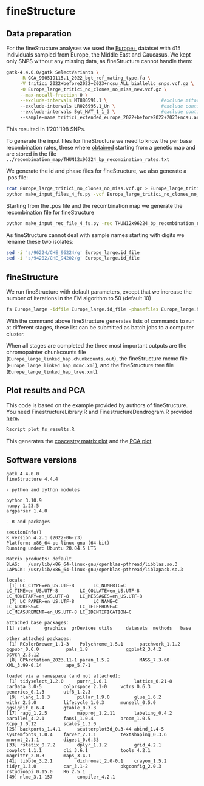 # fineStructure
## Data preparation

For the fineStructure analyses we used the [Europe+](../Datasets/Datasets.md) datatset with 415 individuals sampled from Europe, the Middle East and Caucasus.
We kept only SNPS without any missing data, as fineStructure cannot handle them: 

```bash
gatk-4.4.0.0/gatk SelectVariants \
     -R GCA_900519115.1_2022_bgt_ref_mating_type.fa \
     -V tritici_2022+before2022+2023+ncsu_ALL_biallelic_snps.vcf.gz \
     -O Europe_large_tritici_no_clones_no_miss_new.vcf.gz \
     --max-nocall-fraction 0 \
     --exclude-intervals MT880591.1 \                    #exclude mitochondrion
     --exclude-intervals LR026995.1_Un \                 #exclude conting with sequenced non assined to any chromosome
     --exclude-intervals Bgt_MAT_1_1_3 \                 #exclude contig with alternative mating type
     --sample-name tritici_extended_europe_2022+before2022+2023+ncsu.args      
```

This resulted in 1’201’198  SNPs.

To generate the input files for fineStructure we need to know the per base recombination rates, these where [obtained](../recombination_map/recombination_map.md) starting from a genetic map and are stored in the file `../recombination_map/THUN12x96224_bp_recombination_rates.txt`

We generate the id and phase files for fineStructure, we also generate a .pos file:

```bash
zcat Europe_large_tritici_no_clones_no_miss.vcf.gz > Europe_large_tritici_no_clones_no_miss.vcf
python make_input_files_4_fs.py -vcf Europe_large_tritici_no_clones_no_miss.vcf -o Europe_large
```

Starting from the .pos file and the recombination map we generate the recombination file for fineStructure

```bash
python make_input_rec_file_4_fs.py -rec THUN12x96224_bp_recombination_rates.txt -i Europe_large.pos_file -o Europe_large
```


As fineStructure cannot deal with sample names starting with digits we rename these two isolates:
```bash
sed -i 's/96224/CHE_96224/g' Europe_large.id_file
sed -i 's/94202/CHE_94202/g' Europe_large.id_file
```

## fineStructure

We run fineStructure with default parameters, except that we increase the number of iterations in the EM algorithm to 50 (default 10)

```bash
fs Europe_large -idfile Europe_large.id_file -phasefiles Europe_large.hap_file -recombfiles Europe_large_cp_rec_file.txt -ploidy 1 -v -n -hpc 1 -s1args:-in\ -iM\ -i\ 50\ --emfilesonly -go
```
With the command above fineStructure generates lists of commands to run at different stages, these list can be submitted as batch jobs to a computer cluster.

When all stages are completed the three most important outputs are the chromopainter chunkcounts file (`Europe_large_linked_hap.chunkcounts.out`), the fineStructure mcmc file (`Europe_large_linked_hap_mcmc.xml`), and the fineStructure tree file (`Europe_large_linked_hap_tree.xml`).

## Plot results and PCA

This code is based on the example provided by authors of fineStructure. You need FinestructureLibrary.R and FinestructureDendrogram.R provided [here](https://people.maths.bris.ac.uk/~madjl/finestructure/toolsummary.html).

```bash
Rscript plot_fs_results.R
```

This generates the [coacestry matrix plot](Europe_large_Coancestry.pdf) and the [PCA plot](Europe_large_PCA.pdf)

## Software versions
```
gatk 4.4.0.0
fineStructure 4.4.4

- python and python modules

python 3.10.9
numpy 1.23.5    
argparser 1.4.0

- R and packages

sessionInfo()
R version 4.2.1 (2022-06-23)
Platform: x86_64-pc-linux-gnu (64-bit)
Running under: Ubuntu 20.04.5 LTS

Matrix products: default
BLAS:   /usr/lib/x86_64-linux-gnu/openblas-pthread/libblas.so.3
LAPACK: /usr/lib/x86_64-linux-gnu/openblas-pthread/liblapack.so.3

locale:
 [1] LC_CTYPE=en_US.UTF-8       LC_NUMERIC=C               LC_TIME=en_US.UTF-8        LC_COLLATE=en_US.UTF-8     LC_MONETARY=en_US.UTF-8    LC_MESSAGES=en_US.UTF-8   
 [7] LC_PAPER=en_US.UTF-8       LC_NAME=C                  LC_ADDRESS=C               LC_TELEPHONE=C             LC_MEASUREMENT=en_US.UTF-8 LC_IDENTIFICATION=C       

attached base packages:
[1] stats     graphics  grDevices utils     datasets  methods   base     

other attached packages:
 [1] RColorBrewer_1.1-3    Polychrome_1.5.1      patchwork_1.1.2       ggpubr_0.6.0          pals_1.8              ggplot2_3.4.2         psych_2.3.12         
 [8] GPArotation_2023.11-1 paran_1.5.2           MASS_7.3-60           XML_3.99-0.14         ape_5.7-1            

loaded via a namespace (and not attached):
 [1] tidyselect_1.2.0     purrr_1.0.1          lattice_0.21-8       carData_3.0-5        colorspace_2.1-0     vctrs_0.6.3          generics_0.1.3       utf8_1.2.3          
 [9] rlang_1.1.3          pillar_1.9.0         glue_1.6.2           withr_2.5.0          lifecycle_1.0.3      munsell_0.5.0        ggsignif_0.6.4       gtable_0.3.3        
[17] ragg_1.2.5           mapproj_1.2.11       labeling_0.4.2       parallel_4.2.1       fansi_1.0.4          broom_1.0.5          Rcpp_1.0.12          scales_1.3.0        
[25] backports_1.4.1      scatterplot3d_0.3-44 abind_1.4-5          systemfonts_1.0.4    farver_2.1.1         textshaping_0.3.6    mnormt_2.1.1         digest_0.6.33       
[33] rstatix_0.7.2        dplyr_1.1.2          grid_4.2.1           cowplot_1.1.1        cli_3.6.1            tools_4.2.1          magrittr_2.0.3       maps_3.4.1          
[41] tibble_3.2.1         dichromat_2.0-0.1    crayon_1.5.2         tidyr_1.3.0          car_3.1-2            pkgconfig_2.0.3      rstudioapi_0.15.0    R6_2.5.1            
[49] nlme_3.1-157         compiler_4.2.1    

```
